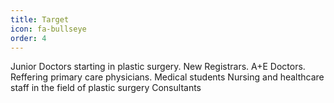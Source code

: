 ```yaml
---
title: Target
icon: fa-bullseye
order: 4
---
```


Junior Doctors starting in plastic surgery.
New Registrars.
A+E Doctors.
Reffering primary care physicians.
Medical students
Nursing and healthcare staff in the field of plastic surgery
Consultants
